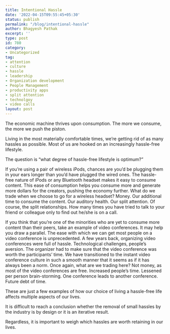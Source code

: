 ```yaml
---
title: Intentional Hassle
date: '2022-04-15T09:55:45+05:30'
status: publish
permalink: "/blog/intentional-hassle"
author: Bhagyesh Pathak
excerpt: ''
type: post
id: 780
category:
- Uncategorized
tag:
- attention
- culture
- hassle
- leadership
- Organization development
- People Management
- productivity apps
- split attention
- technolgoy
- video calls
layout: post
---
```


The economic machine thrives upon consumption. The more we consume, the more we push the piston.

Living in the most materially comfortable times, we’re getting rid of as many hassles as possible. Most of us are hooked on an increasingly hassle-free lifestyle.

The question is “what degree of hassle-free lifestyle is optimum?”

If you’re using a pair of wireless iPods, chances are you’d be plugging them in your ears longer than you’d have plugged the wired ones. The hassle-free nature of iPods or any Bluetooth headset makes it easy to consume content. This ease of consumption helps you consume more and generate more dollars for the creators, pushing the economy further. What do we trade when we choose to go for a wireless headset? Money. Our additional time to consume the content. Our auditory health. Our split attention. Of course, the split relationships. How many times you have tried to talk to your friend or colleague only to find out he/she is on a call.

If you think that you’re one of the minorities who are yet to consume more content than their peers, take an example of video conferences. It may help you draw a parallel. The ease with which we can get most people on a video conference is unprecedented. A few years back, organizing video conferences were full of hassle. Technological challenges, people’s aversion. The organizer had to make sure that the video conference was worth the participants’ time. We have transitioned to the instant video conference culture in such a smooth manner that it seems as if it has always been a norm. Once again, what are we trading here? Not money, as most of the video conferences are free. Increased people’s time. Lessened per person brain-storming. One conference leads to another conference. Future debt of time.

These are just a few examples of how our choice of living a hassle-free life affects multiple aspects of our lives.

It is difficult to reach a conclusion whether the removal of small hassles by the industry is by design or it is an iterative result.

Regardless, it is important to weigh which hassles are worth retaining in our lives.
